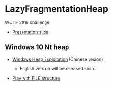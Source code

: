 # LazyFragmentationHeap
WCTF 2019 challenge

+ [Presentation slide](LazyFragmentationHeap_slide.pdf)

## Windows 10 Nt heap
+ [Windows Heap Exploitation](https://www.slideshare.net/AngelBoy1/windows-10-nt-heap-exploitation-chinese-version) (Chinese vesion)
	+ English version will be released soon...

+ [Play with FILE structure](https://www.slideshare.net/AngelBoy1/play-with-file-structure-yet-another-binary-exploit-technique)